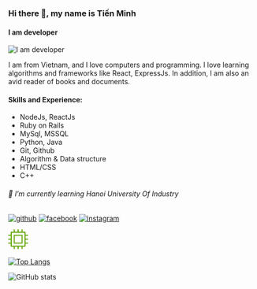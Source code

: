 ### Hi there 👋, my name is Tiến Minh
#### I am developer
![I am developer](https://builtin.com/cdn-cgi/image/f=auto,quality=80,width=752,height=435/https://builtin.com/sites/www.builtin.com/files/styles/byline_image/public/full-stack-developer.jpg)

I am from Vietnam, and I love computers and programming. I love learning algorithms and frameworks like React, ExpressJs. In addition, I am also an avid reader of books and documents.

#### Skills and Experience: 
- NodeJs, ReactJs
- Ruby on Rails
- MySql, MSSQL
- Python, Java
- Git, Github
- Algorithm & Data structure
- HTML/CSS
- C++ 

###### 🌱 I’m currently learning Hanoi University Of Industry 


[<img src='https://cdn.jsdelivr.net/npm/simple-icons@3.0.1/icons/github.svg' alt='github' height='40'>](https://github.com/TienMinh25)  [<img src='https://cdn.jsdelivr.net/npm/simple-icons@3.0.1/icons/facebook.svg' alt='facebook' height='40'>](https://www.facebook.com/https://www.facebook.com/profile.php?id=100005211045138)  [<img src='https://cdn.jsdelivr.net/npm/simple-icons@3.0.1/icons/instagram.svg' alt='instagram' height='40'>](https://www.instagram.com/https://www.instagram.com/lvtienminh.25//)  

<a href='https://docs.github.com/en/developers'><img src='https://raw.githubusercontent.com/acervenky/animated-github-badges/master/assets/devbadge.gif' width='40' height='40'></a> 

[![Top Langs](https://github-readme-stats.vercel.app/api/top-langs/?username=TienMinh25)](https://github.com/anuraghazra/github-readme-stats)

![GitHub stats](https://github-readme-stats.vercel.app/api?username=TienMinh25&show_icons=true)  

